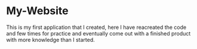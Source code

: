 # My-Website
This is my first application that I created, here I have reacreated the code and few times for practice and eventually come out with a finished product with more knowledge than I started.
